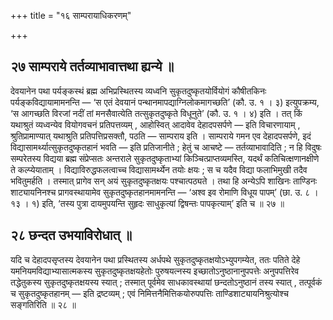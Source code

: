 +++
title = "१६ साम्परायाधिकरणम्"

+++

## २७ साम्पराये तर्तव्याभावात्तथा ह्यन्ये ॥

देवयानेन पथा पर्यङ्कस्थं ब्रह्म अभिप्रस्थितस्य व्यध्वनि सुकृतदुष्कृतयोर्वियोगं कौषीतकिनः पर्यङ्कविद्यायामामनन्ति — ‘स एतं देवयानं पन्थानमापद्याग्निलोकमागच्छति’ (कौ. उ. १ । ३) इत्युपक्रम्य, ‘स आगच्छति विरजां नदीं तां मनसैवात्येति तत्सुकृतदुष्कृते विधूनुते’ (कौ. उ. १ । ४) इति । तत् किं यथाश्रुतं व्यध्वन्येव वियोगवचनं प्रतिपत्तव्यम् , आहोस्वित् आदावेव देहादपसर्पणे — इति विचारणायाम् , श्रुतिप्रामाण्यात् यथाश्रुति प्रतिपत्तिप्रसक्तौ, पठति — साम्पराय इति । साम्पराये गमन एव देहादपसर्पणे, इदं विद्यासामर्थ्यात्सुकृतदुष्कृतहानं भवति — इति प्रतिजानीते ; हेतुं च आचष्टे — तर्तव्याभावादिति ; न हि विदुषः सम्परेतस्य विद्यया ब्रह्म संप्रेप्सतः अन्तराले सुकृतदुष्कृताभ्यां किञ्चित्प्राप्तव्यमस्ति, यदर्थं कतिचित्क्षणानक्षीणे ते कल्प्येयाताम् । विद्याविरुद्धफलत्वाच्च विद्यासामर्थ्येन तयोः क्षयः ; स च यदैव विद्या फलाभिमुखी तदैव भवितुमर्हति । तस्मात् प्रागेव सन् अयं सुकृतदुष्कृतक्षयः पश्चात्पठ्यते । तथा हि अन्येऽपि शाखिनः ताण्डिनः शाट्यायनिनश्च प्रागवस्थायामेव सुकृतदुष्कृतहानमामनन्ति — ‘अश्व इव रोमाणि विधूय पापम्’ (छा. उ. ८ । १३ । १) इति, ‘तस्य पुत्रा दायमुपयन्ति सुहृदः साधुकृत्यां द्विषन्तः पापकृत्याम्’ इति च ॥ २७ ॥

## २८ छन्दत उभयाविरोधात् ॥

यदि च देहादपसृप्तस्य देवयानेन पथा प्रस्थितस्य अर्धपथे सुकृतदुष्कृतक्षयोऽभ्युपगम्येत, ततः पतिते देहे यमनियमविद्याभ्यासात्मकस्य सुकृतदुष्कृतक्षयहेतोः पुरुषयत्नस्य इच्छातोऽनुष्ठानानुपपत्तेः अनुपपत्तिरेव तद्धेतुकस्य सुकृतदुष्कृतक्षयस्य स्यात् ; तस्मात् पूर्वमेव साधकावस्थायां छन्दतोऽनुष्ठानं तस्य स्यात् , तत्पूर्वकं च सुकृतदुष्कृतहानम् — इति द्रष्टव्यम् ; एवं निमित्तनैमित्तिकयोरुपपत्तिः ताण्डिशाट्यायनिश्रुत्योश्च सङ्गतिरिति ॥ २८ ॥
